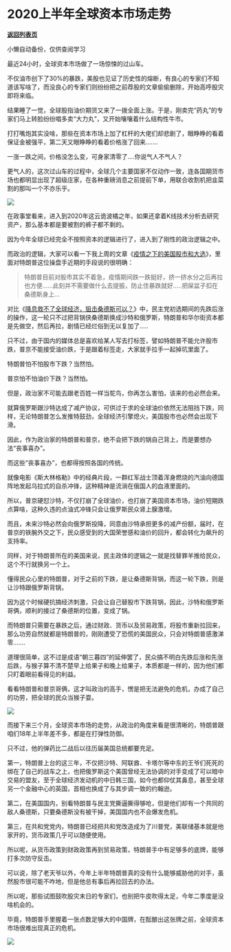 # 2020上半年全球资本市场走势

[**返回列表页**](/gzh/政事堂2019)

小懒自动备份，仅供查阅学习

最近24小时，全球资本市场做了一场惊悚的过山车。  

  

不仅油市创下了30%的暴跌，美股也见证了历史性的熔断，有良心的专家们不知道该写啥了，而没良心的专家们则纷纷把之前荐股的文章偷偷删除，开始高呼股灾即将来临。

  

结果睡了一觉，全球股指油价期货又来了一拨全面上涨。于是，刚卖完“药丸”的专家们马上转脸纷纷唱多卖“大力丸”，又开始嚷嚷着什么结构性牛市。

  

打打嘴炮其实没啥，那些在资本市场上加了杠杆的大佬们却悲剧了，眼睁睁的看着保证金被强平，第二天又眼睁睁的看着价格涨了回来.......

  

一涨一跌之间，价格没怎么变，可身家清零了....你说气人不气人？

  

更气人的，这次过山车的过程中，全球几个主要国家不仅动作一致，连各国期货市场也都明显出现了超级庄家，在各种重磅消息之前提前下单，用联合收割机把韭菜割的那叫一个不亦乐乎。

  

![](https://mmbiz.qpic.cn/mmbiz_png/rxhS23yu8cMFlF2w5lricczLaJtYVtzQ9Lk2SicNsH43icVsw0ou38HBTJ3wtswLD5qdEftEKkZclLibtUBlBIJhMw/640?wx_fmt=png)

  

在政事堂看来，进入到2020年这云诡波橘之年，如果还拿着K线技术分析去研究资产，那么基本都是要被割的裤子都不剩的。

  

因为今年全球已经完全不按照资本的逻辑进行了，进入到了刚性的政治逻辑之中。  

  

而政治的逻辑，大家可以看一下我上周的文章《[疫情之下的美国股市和大选](http://mp.weixin.qq.com/s?__biz=MzAwMzU1ODAwOQ==&mid=2650334086&idx=1&sn=4a487fa618dd6eb488b42044061ed5a3&chksm=83351c90b44295866f2d25adf0cc7dd6241c53ccd26bf5ca9c3fb9215d685120083b5e012922&scene=21#wechat_redirect)》，里面对特朗普这位操盘手近期的手段说的很明确：  

  

>
> 特朗普目前对股市其实不着急，疫情期间跌一跌挺好，挤一挤水分之后再拉也方便......此刻并不需要做什么去提振，防止住暴跌就好.....把屎盆子扣在桑德斯身上...

  

对比《[降息救不了全球经济，狙击桑德斯可以？](http://mp.weixin.qq.com/s?__biz=MzAwMzU1ODAwOQ==&mid=2650334134&idx=1&sn=39d4ca3c52b961b2ddca3674712083fd&chksm=83351ca0b44295b674696ca244e9e17df8ec20fa78478faf1c68631b988d98c8092ecfe2cedb&scene=21#wechat_redirect)》中，民主党初选期间的先跌后涨的操作，这一轮只不过把背锅侠桑德斯换成沙特和俄罗斯，特朗普和华尔街资本都是先做空，然后再拉，剧情已经烂俗到无以复加了.....

  

只不过，由于国内的媒体总是喜欢给某人写去打标签，譬如特朗普不能允许股市跌，普京不能接受油价跌，于是跟着标签走，大家就手拉手一起掉坑里面了。

  

特朗普怕不怕股市下跌？当然怕。  

普京怕不怕油价下跌？当然怕。

  

但是，政治家不可能去跟老百姓一样当鸵鸟，你再怎么害怕，该来的也必然会来。

  

就算俄罗斯跟沙特达成了减产协议，可供过于求的全球油价依然无法阻挡下跌，同样，无论特朗普怎么发推特鼓劲，全球经济引擎熄火，美国股市也必然会出现下滑。

  

因此，作为政治家的特朗普和普京，绝不会把下跌的锅自己背上，而是要想办法“丧事喜办”。  

  

而这些“丧事喜办”，也都得按照各国的传统。

  

就像电影《斯大林格勒》中的经典片段，一群红军战士顶着浑身燃烧的汽油向德国阵地发起乌拉式的自杀冲锋，这种精神是流淌在俄国人的血液里面的。

  

  

所以，普京硬怼沙特，不仅打崩了全球油价，也打崩了美国资本市场，油价短期跌点算啥，这种久违的点油式冲锋只会让俄罗斯民众肾上腺激增。

  

而且，未来沙特必然会向俄罗斯投降，同意由沙特承担更多的减产份额，届时，在普京的铁腕外交之下，民众感受到的大国荣誉感和油价的回升，都会转化为飙升的支持率。

  

同样，对于特朗普所在的美国来说，民主政体的逻辑之一就是找替罪羊推给民众，这个不行就换另一个上。

  

懂得民众心里的特朗普，对于之前的下跌，是让桑德斯背锅，而这一轮下跌，则是让沙特跟俄罗斯背锅，

  

因为这个时候硬抗搞经济刺激，只会让自己替股市下跌背锅，因此，沙特和俄罗斯哥俩，顺利的接过了桑德斯的位置，变成了锅。  

  

而特朗普只需要在暴跌之后，通过财政、货币以及贸易政策，将股市重新拉回来，那么功劳自然就都是特朗普的，刚刚遭受了恐慌的美国民众，只会对特朗普感激涕零.......

  

道理很简单，这不过是成语“朝三暮四”的延伸罢了，民众搞不明白先跌后涨和先涨后跌，与猴子算不清不楚早上给果子和晚上给果子，本质都是一样的，因为他们都只盯着眼前看得见的利益。

  

看看特朗普和普京哥俩，这才叫政治的高手，愣是把无法避免的危机，办成了自己的功劳，把全球的民众当猴子耍。

  

![](https://mmbiz.qpic.cn/mmbiz_jpg/rxhS23yu8cMFlF2w5lricczLaJtYVtzQ9WsQHmJKcP0ZeolDibTx4QuviaNLbtjhOFfOjzdicClayXBhZvdXhGpmnA/640?wx_fmt=jpeg)

  

而接下来三个月，全球资本市场的走势，从政治的角度来看是很清晰的，特朗普跟咱们18年上半年差不多，都是在打弹性防御。

  

只不过，他的弹药比二战后以往历届美国总统都要充足。

  

第一，特朗普上台的这三年，不仅把沙特、阿联酋、卡塔尔等中东的王爷们死死的绑在了自己的战车之上，也把俄罗斯这个美国曾经无法协调的对手变成了可以暗中交易的盟友，至于全球经济发动机的中日韩三国，如今也都仰仗其鼻息，甚至全球另一个金融中心的英国，首相也换成了与其步调一致的约翰逊。

  

第二，在美国国内，别看特朗普与民主党撕逼撕得够呛，但是他们却有一个共同的敌人桑德斯，只要桑德斯没有被干掉，美国国内也不会爆发危机。

  

第三，在共和党党内，特朗普已经把共和党改造成为了川普党，美联储基本就是他家开的，货币政策几乎可以随便使用。  

  

所以呢，从货币政策到财政政策再到贸易政策，特朗普手中有足够多的底牌，能够打多次防守反击。

  

可以说，除了老天爷以外，今年上半年特朗普真的没有什么能够威胁他的对手，虽然股市很可能不咋地，但是他总有事后再拉回去的办法。

  

所以呢，那些试图鼓吹股灾末日的专家们，也别把牛皮吹得太足，今年二季度是没啥机会的。

  

毕竟，特朗普手里握着一张点数足够大的中国牌，在酝酿出这张牌之前，全球资本市场很难出现真正的危机。

  

![](https://mmbiz.qpic.cn/mmbiz_jpg/rxhS23yu8cPp0iaKAfe0ZsWfgGcY72o9Nror8TicrtnlDsqzY7y4Kum4fM3X0FMEGlbvm9HvZUiaETSnLt4DHNLbQ/640?wx_fmt=jpeg)

